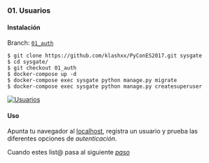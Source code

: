 ### 01. Usuarios

#### Instalación

Branch: [`01_auth`](https://github.com/klashxx/PyConES2017/tree/01_auth)

```
$ git clone https://github.com/klashxx/PyConES2017.git sysgate
$ cd sysgate/
$ git checkout 01_auth
$ docker-compose up -d
$ docker-compose exec sysgate python manage.py migrate
$ docker-compose exec sysgate python manage.py createsuperuser
```

[![Usuarios][asciicast-01_auth-png]][asciicast-01_auth-url]

#### Uso

Apunta tu navegador al [localhost][localhost], registra un usuario y prueba las diferentes opciones de *autenticación*.

Cuando estes list@ pasa al siguiente [*paso*](https://github.com/klashxx/PyConES2017/tree/02_apps)

[asciicast-01_auth-png]: https://asciinema.org/a/133244.png
[asciicast-01_auth-url]: https://asciinema.org/a/133244

[localhost]: http://0.0.0.0/
